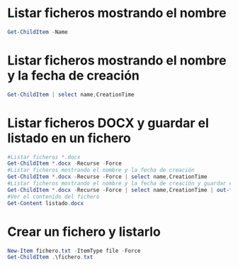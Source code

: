 # Listar ficheros mostrando el nombre
```PowerShell
Get-ChildItem -Name
```

# Listar ficheros mostrando el nombre y la fecha de creación
```PowerShell
Get-ChildItem | select name,CreationTime
```

# Listar ficheros DOCX y guardar el listado en un fichero
```PowerShell
#Listar ficheros *.docx
Get-ChildItem *.docx -Recurse -Force
#Listar ficheros mostrando el nombre y la fecha de creación
Get-ChildItem *.docx -Recurse -Force | select name,CreationTime
#Listar ficheros mostrando el nombre y la fecha de creación y guardar el listado en un fichero llamado listado.txt
Get-ChildItem *.docx -Recurse -Force | select name,CreationTime | out-file listado.txt
#Ver el contenido del fichero
Get-Content listado.docx
```

# Crear un fichero y listarlo
```PowerShell
New-Item fichero.txt -ItemType file -Force
Get-ChildItem .\fichero.txt
```
